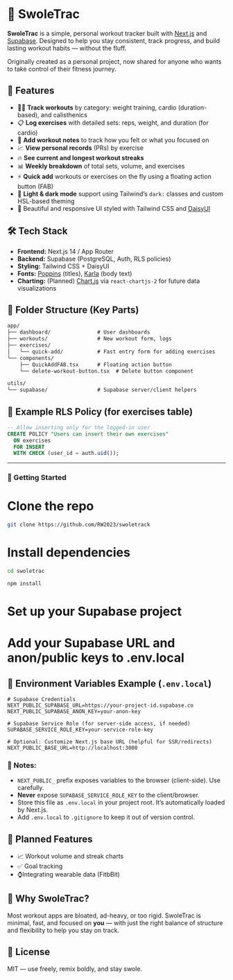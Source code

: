 # 💪 SwoleTrac

**SwoleTrac** is a simple, personal workout tracker built with [Next.js](https://nextjs.org/) and [Supabase](https://supabase.com/). Designed to help you stay consistent, track progress, and build lasting workout habits — without the fluff.

Originally created as a personal project, now shared for anyone who wants to take control of their fitness journey.

## 🧠 Features

- 🏋️‍♂️ **Track workouts** by category: weight training, cardio (duration-based), and calisthenics
- 📋 **Log exercises** with detailed sets: reps, weight, and duration (for cardio)
- 📝 **Add workout notes** to track how you felt or what you focused on
- 📈 **View personal records** (PRs) by exercise
- 🔥 **See current and longest workout streaks**
- 📊 **Weekly breakdown** of total sets, volume, and exercises
- ⚡ **Quick add** workouts or exercises on the fly using a floating action button (FAB)
- 🌙 **Light & dark mode** support using Tailwind’s `dark:` classes and custom HSL-based theming
- 💅 Beautiful and responsive UI styled with Tailwind CSS and [DaisyUI](https://daisyui.com/)

## 🛠️ Tech Stack

- **Frontend:** Next.js 14 / App Router
- **Backend:** Supabase (PostgreSQL, Auth, RLS policies)
- **Styling:** Tailwind CSS + DaisyUI
- **Fonts:** [Poppins](https://fonts.google.com/specimen/Poppins) (titles), [Karla](https://fonts.google.com/specimen/Karla) (body text)
- **Charting:** (Planned) [Chart.js](https://www.chartjs.org/) via `react-chartjs-2` for future data visualizations

## 📁 Folder Structure (Key Parts)

```txt
app/
├── dashboard/               # User dashboards
├── workouts/                # New workout form, logs
├── exercises/
│   └── quick-add/           # Fast entry form for adding exercises
└── components/
    ├── QuickAddFAB.tsx      # Floating action button
    └── delete-workout-button.tsx  # Delete button component

utils/
└── supabase/                # Supabase server/client helpers
```

## 🔐 Example RLS Policy (for exercises table)

```sql
-- Allow inserting only for the logged-in user
CREATE POLICY "Users can insert their own exercises"
  ON exercises
  FOR INSERT
  WITH CHECK (user_id = auth.uid());
  ```


---

### 🚀 Getting Started




# Clone the repo
```bash
git clone https://github.com/RW2023/swoletrack
```

# Install dependencies
```bash
cd swoletrac
```
```bash
npm install
```

# Set up your Supabase project

# Add your Supabase URL and anon/public keys to .env.local
## 🔐 Environment Variables Example (`.env.local`)

```env
# Supabase Credentials
NEXT_PUBLIC_SUPABASE_URL=https://your-project-id.supabase.co
NEXT_PUBLIC_SUPABASE_ANON_KEY=your-anon-key

# Supabase Service Role (for server-side access, if needed)
SUPABASE_SERVICE_ROLE_KEY=your-service-role-key

# Optional: Customize Next.js base URL (helpful for SSR/redirects)
NEXT_PUBLIC_BASE_URL=http://localhost:3000
```

### 🧠 Notes:

- `NEXT_PUBLIC_` prefix exposes variables to the browser (client-side). Use carefully.
- **Never** expose `SUPABASE_SERVICE_ROLE_KEY` to the client/browser.
- Store this file as `.env.local` in your project root. It’s automatically loaded by Next.js.
- Add `.env.local` to `.gitignore` to keep it out of version control.





## 🔮 Planned Features

- 📈 Workout volume and streak charts
- ✅ Goal tracking
- ⌚Integrating wearable data (FitbBit)

## 💬 Why SwoleTrac?

Most workout apps are bloated, ad-heavy, or too rigid. SwoleTrac is minimal, fast, and focused on **you** — with just the right balance of structure and flexibility to help you stay on track.

## 📄 License

MIT — use freely, remix boldly, and stay swole.



